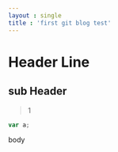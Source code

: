 ```yaml
---
layout : single
title : 'first git blog test'
---
```

Header Line
===
sub Header
---
>1

```js
var a;

```
body
